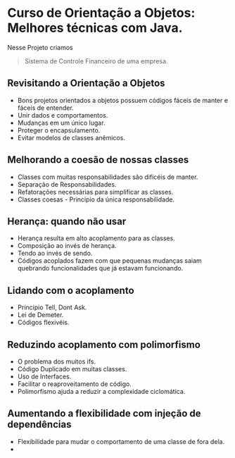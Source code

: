 # Curso de Orientação a Objetos: Melhores técnicas com Java.

Nesse Projeto criamos 
> Sistema de Controle Financeiro de uma empresa.

## Revisitando a Orientação a Objetos
* Bons projetos orientados a objetos possuem códigos fáceis de manter e fáceis de entender.
* Unir dados e comportamentos.
* Mudanças em um único lugar.
* Proteger o encapsulamento.
* Evitar modelos de classes anêmicos.

## Melhorando a coesão de nossas classes
* Classes com muitas responsabilidades são dificéis de manter.
* Separação de Responsabilidades.
* Refatorações necessárias para simplificar as classes.
* Classes coesas - Principio da única responsabilidade.

## Herança: quando não usar
* Herança resulta em alto acoplamento para as classes.
* Composição ao invés de herança.
* Tendo ao invés de sendo.
* Códigos acoplados fazem com que pequenas mudanças saiam quebrando funcionalidades que já estavam funcionando.

## Lidando com o acoplamento
* Principio Tell, Dont Ask.
* Lei de Demeter.
* Códigos flexivéis.

## Reduzindo acoplamento com polimorfismo
* O problema dos muitos ifs.
* Código Duplicado em muitas classes.
* Uso de Interfaces.
* Facilitar o reaproveitamento de código.
* Polimorfismo ajuda a reduzir a complexidade ciclomática.

## Aumentando a flexibilidade com injeção de dependências
* Flexibilidade para mudar o comportamento de uma classe de fora dela.
* 


